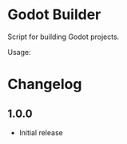 #  Godot Builder

Script for building Godot projects.

Usage:


# Changelog

## 1.0.0
- Initial release
